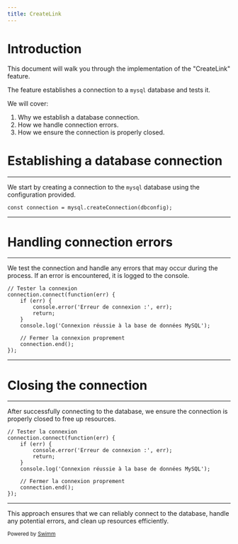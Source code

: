 ```yaml
---
title: CreateLink
---
```

# Introduction

This document will walk you through the implementation of the "CreateLink" feature.

The feature establishes a connection to a <SwmToken path="/database/createDatabase.js" pos="5:6:6" line-data="const connection = mysql.createConnection(dbconfig);">`mysql`</SwmToken> database and tests it.

We will cover:

1. Why we establish a database connection.
2. How we handle connection errors.
3. How we ensure the connection is properly closed.

# Establishing a database connection

<SwmSnippet path="/database/createDatabase.js" line="5">

---

We start by creating a connection to the <SwmToken path="/database/createDatabase.js" pos="5:6:6" line-data="const connection = mysql.createConnection(dbconfig);">`mysql`</SwmToken> database using the configuration provided.

```
const connection = mysql.createConnection(dbconfig);

```

---

</SwmSnippet>

# Handling connection errors

<SwmSnippet path="/database/createDatabase.js" line="7">

---

We test the connection and handle any errors that may occur during the process. If an error is encountered, it is logged to the console.

```
// Tester la connexion
connection.connect(function(err) {
    if (err) {
        console.error('Erreur de connexion :', err);
        return;
    }
    console.log('Connexion réussie à la base de données MySQL');

    // Fermer la connexion proprement
    connection.end();
});
```

---

</SwmSnippet>

# Closing the connection

<SwmSnippet path="/database/createDatabase.js" line="7">

---

After successfully connecting to the database, we ensure the connection is properly closed to free up resources.

```
// Tester la connexion
connection.connect(function(err) {
    if (err) {
        console.error('Erreur de connexion :', err);
        return;
    }
    console.log('Connexion réussie à la base de données MySQL');

    // Fermer la connexion proprement
    connection.end();
});
```

---

</SwmSnippet>

This approach ensures that we can reliably connect to the database, handle any potential errors, and clean up resources efficiently.

<SwmMeta version="3.0.0" repo-id="Z2l0aHViJTNBJTNBYXBpX2Jvb2syJTNBJTNBTWFlbC1DYXM=" repo-name="api_book2"><sup>Powered by [Swimm](https://app.swimm.io/)</sup></SwmMeta>
